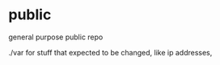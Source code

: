 # public
general purpose public repo

./var for stuff that expected to be changed, like ip addresses,


